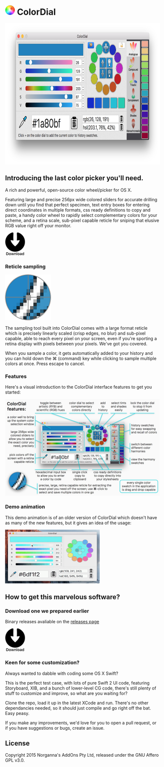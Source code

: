 # <img src="/ColorDial/Assets.xcassets/AppIcon.appiconset/icon_128x128.png" width="32" height="32"/> ColorDial

<img src="/images/screenshot.png" width="805" height="461"/>

## Introducing the last color picker you'll need.

A rich and powerful, open-source color wheel/picker for OS X.

Featuring large and precise 256px wide colored sliders for accurate drilling down until you find that perfect specimen, text entry boxes for entering direct coordinates in multiple formats, css ready definitions to copy and paste, a handy color wheel to rapidly select complementary colors for your scheme, and a retina scale, sub-pixel capable reticle for sniping that elusive RGB value right off your monitor.

<a href="https://github.com/NorgannasAddOns/ColorDial/releases"><img src="/images/download.png" width="65" height="75"/></a>

### Reticle sampling

<img src="/images/reticle.png" width="149" height="149"/>

The sampling tool built into ColorDial comes with a large format reticle which is precisely linearly scaled (crisp edges, no blur) and sub-pixel capable, able to reach every pixel on your screen, even if you're sporting a retina display with pixels between your pixels. We've got you covered.

When you sample a color, it gets automatically added to your history and you can hold down the ⌘ (command) key while clicking to sample multiple colors at once. Press escape to cancel. 

### Features

Here's a visual introduction to the ColorDial interface features to get you started:

<img src="/images/colordial-features.jpg"/>

### Demo animation

This demo animation is of an older version of ColorDial which doesn't have as many of the new features, but it gives an idea of the usage:

<img src="/images/anim.gif" width="308" height="175"/>

## How to get this marvelous software?

### Download one we prepared earlier

Binary releases avaliable on the [releases page](https://github.com/NorgannasAddOns/ColorDial/releases)

<a href="https://github.com/NorgannasAddOns/ColorDial/releases"><img src="/images/download.png" width="65" height="75"/></a>

### Keen for some customization?

Always wanted to dabble with coding some OS X Swift?

This is the perfect test case, with lots of pure Swift 2 UI code, featuring Storyboard, XIB, and a bunch of lower-level CG code, there's still plenty of stuff to customize and improve, so what are you waiting for?

Clone the repo, load it up in the latest XCode and run. There's no other dependancies needed, so it should just compile and go right off the bat. Easy peasy.

If you make any improvements, we'd love for you to open a pull request, or if you have suggestions or bugs, create an issue.

## License

Copyright 2015 Norganna's AddOns Pty Ltd, released under the GNU Affero GPL v3.0.
